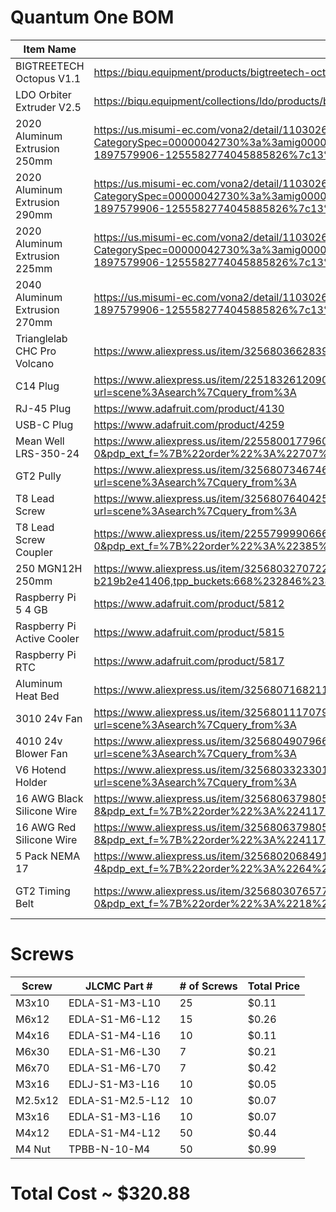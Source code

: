 # Quantum One BOM

| Item Name                     | Link                                                                                                                                                                                                                                                                                                                                                                                                                                                                                                                                                                                                                                                                                                                         | Quantity       | Price  |
| ----------------------------- | ---------------------------------------------------------------------------------------------------------------------------------------------------------------------------------------------------------------------------------------------------------------------------------------------------------------------------------------------------------------------------------------------------------------------------------------------------------------------------------------------------------------------------------------------------------------------------------------------------------------------------------------------------------------------------------------------------------------------------- | -------------- | ------ |
| BIGTREETECH Octopus V1.1      | https://biqu.equipment/products/bigtreetech-octopus-v1-1?variant=39749193990242                                                                                                                                                                                                                                                                                                                                                                                                                                                                                                                                                                                                                                              | x1             | $59.65 |
| LDO Orbiter Extruder V2.5     | https://biqu.equipment/collections/ldo/products/biqu-orbiter-v1-5-extruder-dual-driver-gear-extrusion-3d-printer-parts-for-cr10-10s-ender3-3-pro-ender5                                                                                                                                                                                                                                                                                                                                                                                                                                                                                                                                                                      | x1             | $51.42 |
| 2020 Aluminum Extrusion 250mm | https://us.misumi-ec.com/vona2/detail/110302683830/?CategorySpec=00000042730%3a%3amig00000001495349&Tab=wysiwyg_area_0&curSearch=%7b%22field%22%3a%22%40search%22%2c%22seriesCode%22%3a%22110302683830%22%2c%22innerCode%22%3a%22%22%2c%22sort%22%3a1%2c%22specSortFlag%22%3a0%2c%22allSpecFlag%22%3a0%2c%22page%22%3a1%2c%22pageSize%22%3a%2260%22%2c%2200000042737%22%3a%22b%22%2c%2200000332694%22%3a%22250%22%2c%22fixedInfo%22%3a%22MDM00001300721110302683830-1897579906-1255582774045885826%7c13%22%7d                                                                                                                                                                                                                | x4             | $18.16 |
| 2020 Aluminum Extrusion 290mm | https://us.misumi-ec.com/vona2/detail/110302683830/?CategorySpec=00000042730%3a%3amig00000001495349&Tab=wysiwyg_area_0&curSearch=%7b%22field%22%3a%22%40search%22%2c%22seriesCode%22%3a%22110302683830%22%2c%22innerCode%22%3a%22%22%2c%22sort%22%3a1%2c%22specSortFlag%22%3a0%2c%22allSpecFlag%22%3a0%2c%22page%22%3a1%2c%22pageSize%22%3a%2260%22%2c%2200000042737%22%3a%22b%22%2c%2200000332694%22%3a%22290%22%2c%22fixedInfo%22%3a%22MDM00001300721110302683830-1897579906-1255582774045885826%7c13%22%7d                                                                                                                                                                                                                | x4             | $18.16 |
| 2020 Aluminum Extrusion 225mm | https://us.misumi-ec.com/vona2/detail/110302683830/?CategorySpec=00000042730%3a%3amig00000001495349&Tab=wysiwyg_area_0&curSearch=%7b%22field%22%3a%22%40search%22%2c%22seriesCode%22%3a%22110302683830%22%2c%22innerCode%22%3a%22%22%2c%22sort%22%3a1%2c%22specSortFlag%22%3a0%2c%22allSpecFlag%22%3a0%2c%22page%22%3a1%2c%22pageSize%22%3a%2260%22%2c%2200000042737%22%3a%22b%22%2c%2200000332694%22%3a%22225%22%2c%22fixedInfo%22%3a%22MDM00001300721110302683830-1897579906-1255582774045885826%7c13%22%7d                                                                                                                                                                                                                | x1             | $4.54  |
| 2040 Aluminum Extrusion 270mm | https://us.misumi-ec.com/vona2/detail/110302684350/?Tab=wysiwyg_area_0&curSearch=%7b%22field%22%3a%22%40search%22%2c%22seriesCode%22%3a%22110302684350%22%2c%22innerCode%22%3a%22%22%2c%22sort%22%3a1%2c%22specSortFlag%22%3a0%2c%22allSpecFlag%22%3a0%2c%22page%22%3a1%2c%22pageSize%22%3a%2260%22%2c%2200000042737%22%3a%22b%22%2c%2200000332699%22%3a%22270%22%2c%22fixedInfo%22%3a%22MDM00001300733110302684350-1897579906-1255582774045885826%7c13%22%7d                                                                                                                                                                                                                                                                | x1             | $8.46  |
| Trianglelab CHC Pro Volcano   | https://www.aliexpress.us/item/3256803662839179.html?gatewayAdapt=glo2usa4itemAdapt                                                                                                                                                                                                                                                                                                                                                                                                                                                                                                                                                                                                                                          | x1             | $23.39 |
| C14 Plug                      | https://www.aliexpress.us/item/2251832612090578.html?spm=a2g0o.productlist.main.29.65e531d5PwRRxW&algo_pvid=151ff16b-3766-464d-a47d-31a1ffedd055&algo_exp_id=151ff16b-3766-464d-a47d-31a1ffedd055-14&pdp_ext_f=%7B%22order%22%3A%2296%22%2C%22eval%22%3A%221%22%7D&pdp_npi=4%40dis%21USD%211.43%210.99%21%21%211.43%210.99%21%402103273e17433625788074227e8278%2164040999876%21sea%21US%210%21ABX&curPageLogUid=ngHIKAcCm6IL&utparam-url=scene%3Asearch%7Cquery_from%3A                                                                                                                                                                                                                                                      | x1             | $0.99  |
| RJ-45 Plug                    | https://www.adafruit.com/product/4130                                                                                                                                                                                                                                                                                                                                                                                                                                                                                                                                                                                                                                                                                        | x1             | $5.95  |
| USB-C Plug                    | https://www.adafruit.com/product/4259                                                                                                                                                                                                                                                                                                                                                                                                                                                                                                                                                                                                                                                                                        | x1             | $5.95  |
| Mean Well LRS-350-24          | https://www.aliexpress.us/item/2255800177960035.html?spm=a2g0o.productlist.main.1.375360b5xfh3VR&algo_pvid=63fd498e-e483-4d62-a46a-118bbbc8089d&algo_exp_id=63fd498e-e483-4d62-a46a-118bbbc8089d-0&pdp_ext_f=%7B%22order%22%3A%22707%22%2C%22eval%22%3A%221%22%7D&pdp_npi=4%40dis%21USD%2110.17%211.67%21%21%2110.17%211.67%21%402103244617433630136092131e5cca%2112000036770193644%21sea%21US%210%21ABX&curPageLogUid=bHn9T71yOYS7&utparam-url=scene%3Asearch%7Cquery_from%3A                                                                                                                                                                                                                                               | x1             | $33.82 |
| GT2 Pully                     | https://www.aliexpress.us/item/3256807346746485.html?spm=a2g0o.productlist.main.97.b00a6514USSRCD&algo_pvid=9822898e-51bc-4f9d-876b-a93f1e91c8f6&algo_exp_id=9822898e-51bc-4f9d-876b-a93f1e91c8f6-48&pdp_ext_f=%7B%22order%22%3A%2234%22%2C%22eval%22%3A%221%22%7D&pdp_npi=4%40dis%21USD%214.40%210.99%21%21%2131.83%217.17%21%40210318c317433632950918498e1a2e%2112000041183621457%21sea%21US%210%21ABX&curPageLogUid=Pe2jqGUtCrhX&utparam-url=scene%3Asearch%7Cquery_from%3A                                                                                                                                                                                                                                               | x1 Pack of 10  | $0.99  |
| T8 Lead Screw                 | https://www.aliexpress.us/item/3256807640425926.html?spm=a2g0o.productlist.main.3.2b7b1650Pibbrs&algo_pvid=30940ae3-df8f-468f-89d9-0469611b25a8&algo_exp_id=30940ae3-df8f-468f-89d9-0469611b25a8-1&pdp_ext_f=%7B%22order%22%3A%22104%22%2C%22eval%22%3A%221%22%7D&pdp_npi=4%40dis%21USD%215.29%210.99%21%21%2138.22%217.13%21%40210337bc17433635169012916ebd12%2112000042352616351%21sea%21US%210%21ABX&curPageLogUid=0V7Kkn0Bfbhb&utparam-url=scene%3Asearch%7Cquery_from%3A                                                                                                                                                                                                                                                | x1 Pack of 3   | $3.64  |
| T8 Lead Screw Coupler         | https://www.aliexpress.us/item/2255799990666860.html?spm=a2g0o.productlist.main.1.5dd865d7PejqRD&algo_pvid=21787835-d482-40c9-8521-50b442c67adb&algo_exp_id=21787835-d482-40c9-8521-50b442c67adb-0&pdp_ext_f=%7B%22order%22%3A%22385%22%2C%22eval%22%3A%221%22%7D&pdp_npi=4%40dis%21USD%211.34%210.99%21%21%211.34%210.99%21%402103247917433636239051898ee949%2112000033940746303%21sea%21US%210%21ABX&curPageLogUid=OC8LShhOvoX7&utparam-url=scene%3Asearch%7Cquery_from%3A                                                                                                                                                                                                                                                 | x1 Pack of 5   | $0.99  |
| 250 MGN12H 250mm              | https://www.aliexpress.us/item/3256803270722742.html?spm=a2g0o.detail.pcDetailTopMoreOtherSeller.5.10c5x0xBx0xB2F&gps-id=pcDetailTopMoreOtherSeller&scm=1007.40050.354490.0&scm_id=1007.40050.354490.0&scm-url=1007.40050.354490.0&pvid=600005ca-71c2-4983-86be-b219b2e41406&_t=gps-id:pcDetailTopMoreOtherSeller,scm-url:1007.40050.354490.0,pvid:600005ca-71c2-4983-86be-b219b2e41406,tpp_buckets:668%232846%238107%231934&pdp_ext_f=%7B%22order%22%3A%2256%22%2C%22eval%22%3A%221%22%2C%22sceneId%22%3A%2230050%22%7D&pdp_npi=4%40dis%21USD%214.86%213.69%21%21%214.86%213.69%21%402103277f17433710452667490e7706%2112000027738617458%21rec%21US%21%21ABXZ&utparam-url=scene%3ApcDetailTopMoreOtherSeller%7Cquery_from%3A | x2 Pack of 2   | $48.54 |
| Raspberry Pi 5 4 GB           | https://www.adafruit.com/product/5812                                                                                                                                                                                                                                                                                                                                                                                                                                                                                                                                                                                                                                                                                        | x1             | $60.00 |
| Raspberry Pi Active Cooler    | https://www.adafruit.com/product/5815                                                                                                                                                                                                                                                                                                                                                                                                                                                                                                                                                                                                                                                                                        | x1             | $6.58  |
| Raspberry Pi RTC              | https://www.adafruit.com/product/5817                                                                                                                                                                                                                                                                                                                                                                                                                                                                                                                                                                                                                                                                                        | x1             | $5.00  |
| Aluminum Heat Bed             | https://www.aliexpress.us/item/3256807168211535.html                                                                                                                                                                                                                                                                                                                                                                                                                                                                                                                                                                                                                                                                         | x1             | $13.93 |
| 3010 24v Fan                  | https://www.aliexpress.us/item/3256801117079696.html?spm=a2g0o.productlist.main.5.4e0f703f2AJYlF&algo_pvid=5b389d2e-ce41-4700-b6d5-5add0ad53bfe&algo_exp_id=5b389d2e-ce41-4700-b6d5-5add0ad53bfe-2&pdp_ext_f=%7B%22order%22%3A%22607%22%2C%22eval%22%3A%221%22%7D&pdp_npi=4%40dis%21USD%211.28%210.99%21%21%211.28%210.99%21%402101c59117433734200397615e0cd9%2112000015637944142%21sea%21US%210%21ABX&curPageLogUid=DtV5fSTy3xxa&utparam-url=scene%3Asearch%7Cquery_from%3A                                                                                                                                                                                                                                                 | x1             | $0.99  |
| 4010 24v Blower Fan           | https://www.aliexpress.us/item/3256804907966353.html?spm=a2g0o.productlist.main.1.65756e12OnohJK&algo_pvid=14cfdf0b-68c2-45bb-b4ce-697209a94a00&algo_exp_id=14cfdf0b-68c2-45bb-b4ce-697209a94a00-0&pdp_ext_f=%7B%22order%22%3A%22911%22%2C%22eval%22%3A%221%22%7D&pdp_npi=4%40dis%21USD%2114.49%210.99%21%21%2114.49%210.99%21%402101d9ef17433734852988516ee992%2112000041141806183%21sea%21US%210%21ABX&curPageLogUid=gnNCydIsWQRb&utparam-url=scene%3Asearch%7Cquery_from%3A                                                                                                                                                                                                                                               | x1 Pack of 2   | $0.99  |
| V6 Hotend Holder              | https://www.aliexpress.us/item/3256803323301635.html?spm=a2g0o.productlist.main.1.1fabc6e9b4ui9d&algo_pvid=c8448e44-e389-4138-8fbf-da523d8ab68c&algo_exp_id=c8448e44-e389-4138-8fbf-da523d8ab68c-0&pdp_ext_f=%7B%22order%22%3A%22187%22%2C%22eval%22%3A%221%22%7D&pdp_npi=4%40dis%21USD%211.97%211.97%21%21%211.97%211.97%21%40210337c117433736112975166eb9d0%2112000026109523944%21sea%21US%210%21ABX&curPageLogUid=0I05V1KWyJl0&utparam-url=scene%3Asearch%7Cquery_from%3A                                                                                                                                                                                                                                                 | x1             | $1.97  |
| 16 AWG Black Silicone Wire    | https://www.aliexpress.us/item/3256806379805687.html?spm=a2g0o.productlist.main.17.57cd4056yQlPdK&algo_pvid=0eae59a7-5910-4da1-9f67-8bbc007e412a&algo_exp_id=0eae59a7-5910-4da1-9f67-8bbc007e412a-8&pdp_ext_f=%7B%22order%22%3A%224117%22%2C%22eval%22%3A%221%22%7D&pdp_npi=4%40dis%21USD%213.22%210.99%21%21%2123.29%217.18%21%402103245417434640368226499ef1d3%2112000037691464122%21sea%21US%210%21ABX&curPageLogUid=U0mHHZPUdShA&utparam-url=scene%3Asearch%7Cquery_from%3A                                                                                                                                                                                                                                              | x1 (20m Black) | $3.73  |
| 16 AWG Red Silicone Wire      | https://www.aliexpress.us/item/3256806379805687.html?spm=a2g0o.productlist.main.17.57cd4056yQlPdK&algo_pvid=0eae59a7-5910-4da1-9f67-8bbc007e412a&algo_exp_id=0eae59a7-5910-4da1-9f67-8bbc007e412a-8&pdp_ext_f=%7B%22order%22%3A%224117%22%2C%22eval%22%3A%221%22%7D&pdp_npi=4%40dis%21USD%213.22%210.99%21%21%2123.29%217.18%21%402103245417434640368226499ef1d3%2112000037691464122%21sea%21US%210%21ABX&curPageLogUid=U0mHHZPUdShA&utparam-url=scene%3Asearch%7Cquery_from%3A                                                                                                                                                                                                                                              | x1 (20m Red)   | $3.73  |
| 5 Pack NEMA 17                | https://www.aliexpress.us/item/3256802068491329.html?spm=a2g0o.productlist.main.9.70e51473VGEEBO&algo_pvid=b8969d52-c2b6-49d2-803d-be1ab73ddec1&algo_exp_id=b8969d52-c2b6-49d2-803d-be1ab73ddec1-4&pdp_ext_f=%7B%22order%22%3A%2264%22%2C%22eval%22%3A%221%22%7D&pdp_npi=4%40dis%21USD%2117.73%214.49%21%21%2117.73%214.49%21%402103010e17434644298027318ecb3d%2112000030753573944%21sea%21US%210%21ABX&curPageLogUid=QSJo4syR3ghG&utparam-url=scene%3Asearch%7Cquery_from%3A                                                                                                                                                                                                                                                | x1 Pack of 5   | $26.49 |
| GT2 Timing Belt  | https://www.aliexpress.us/item/3256803076577178.html?spm=a2g0o.productlist.main.1.47a8ohwZohwZ0I&aem_p4p_detail=202504041854388829212286274450003439331&algo_pvid=b26e603d-0857-4d31-8f94-dfd5cd20480f&algo_exp_id=b26e603d-0857-4d31-8f94-dfd5cd20480f-0&pdp_ext_f=%7B%22order%22%3A%2218%22%2C%22eval%22%3A%221%22%7D&pdp_npi=4%40dis%21USD%219.99%218.69%21%21%219.99%218.69%21%402101c72a17438180786184264e0d67%2112000024913019141%21sea%21US%210%21ABX&curPageLogUid=kTIJVdVXrKky&utparam-url=scene%3Asearch%7Cquery_from%3A&search_p4p_id=202504041854388829212286274450003439331_1   | x1 pack 20m black          | $12.68       |

# Screws

| Screw   | JLCMC Part #     | # of Screws | Total Price |
| ------- | ---------------- | ----------- | ----------- |
| M3x10   | EDLA-S1-M3-L10   | 25          | $0.11       |
| M6x12   | EDLA-S1-M6-L12   | 15          | $0.26       |
| M4x16   | EDLA-S1-M4-L16   | 10          | $0.11       |
| M6x30   | EDLA-S1-M6-L30   | 7           | $0.21       |
| M6x70   | EDLA-S1-M6-L70   | 7           | $0.42       |
| M3x16   | EDLJ-S1-M3-L16   | 10          | $0.05       |
| M2.5x12 | EDLA-S1-M2.5-L12 | 10          | $0.07       |
| M3x16   | EDLA-S1-M3-L16   | 10          | $0.07       |
| M4x12   | EDLA-S1-M4-L12   | 50          | $0.44       |
| M4 Nut  | TPBB-N-10-M4     | 50          | $0.99       |

# Total Cost ~ $320.88

